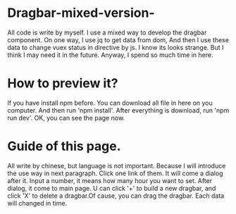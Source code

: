 # Dragbar-mixed-version-
All code is write by myself. I use a mixed way to develop the dragbar component. On one way, I use jq to get data from dom, And then I use these data to change vuex status in directive by js. I know its looks strange. But I think I may need it in the future. Anyway, I spend so much time in here.

# How to preview it?
If you have install npm before. You can download all file in here on you computer. And then run 'npm install'. After everything is download, run 'npm run dev'. OK, you can see the page now.

# Guide of this page.
All write by chinese, but language is not important. Because I will introduce the use way in next paragraph.
Click one link of them. It will come a dialog after it. Input a number, it means how many hour you want to set. After dialog, it come to main page. U can click '+' to build a new dragbar, and click 'X' to delete a dragbar.Of cause, you can drag the dragbar. Each data will changed in time.
